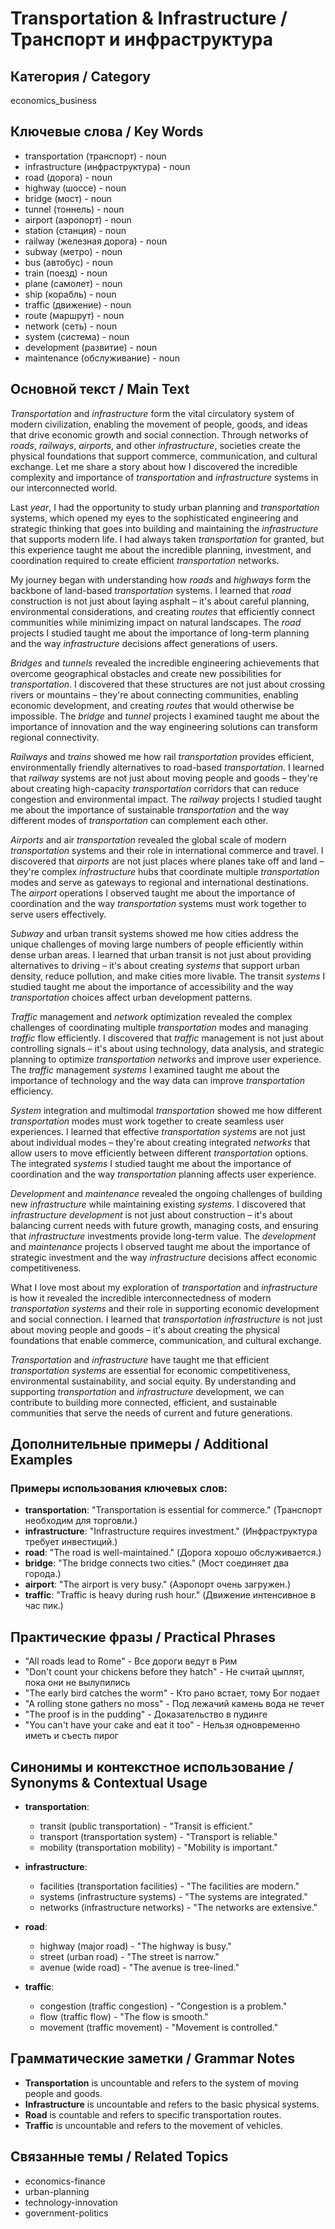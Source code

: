 # Transportation & Infrastructure / Транспорт и инфраструктура

## Категория / Category
economics_business

## Ключевые слова / Key Words
- transportation (транспорт) - noun
- infrastructure (инфраструктура) - noun
- road (дорога) - noun
- highway (шоссе) - noun
- bridge (мост) - noun
- tunnel (тоннель) - noun
- airport (аэропорт) - noun
- station (станция) - noun
- railway (железная дорога) - noun
- subway (метро) - noun
- bus (автобус) - noun
- train (поезд) - noun
- plane (самолет) - noun
- ship (корабль) - noun
- traffic (движение) - noun
- route (маршрут) - noun
- network (сеть) - noun
- system (система) - noun
- development (развитие) - noun
- maintenance (обслуживание) - noun

## Основной текст / Main Text

*Transportation* and *infrastructure* form the vital circulatory system of modern civilization, enabling the movement of people, goods, and ideas that drive economic growth and social connection. Through networks of *roads*, *railways*, *airports*, and other *infrastructure*, societies create the physical foundations that support commerce, communication, and cultural exchange. Let me share a story about how I discovered the incredible complexity and importance of *transportation* and *infrastructure* systems in our interconnected world.

Last *year*, I had the opportunity to study urban planning and *transportation* systems, which opened my eyes to the sophisticated engineering and strategic thinking that goes into building and maintaining the *infrastructure* that supports modern life. I had always taken *transportation* for granted, but this experience taught me about the incredible planning, investment, and coordination required to create efficient *transportation* networks.

My journey began with understanding how *roads* and *highways* form the backbone of land-based *transportation* systems. I learned that *road* construction is not just about laying asphalt – it's about careful planning, environmental considerations, and creating *routes* that efficiently connect communities while minimizing impact on natural landscapes. The *road* projects I studied taught me about the importance of long-term planning and the way *infrastructure* decisions affect generations of users.

*Bridges* and *tunnels* revealed the incredible engineering achievements that overcome geographical obstacles and create new possibilities for *transportation*. I discovered that these structures are not just about crossing rivers or mountains – they're about connecting communities, enabling economic development, and creating *routes* that would otherwise be impossible. The *bridge* and *tunnel* projects I examined taught me about the importance of innovation and the way engineering solutions can transform regional connectivity.

*Railways* and *trains* showed me how rail *transportation* provides efficient, environmentally friendly alternatives to road-based *transportation*. I learned that *railway* systems are not just about moving people and goods – they're about creating high-capacity *transportation* corridors that can reduce congestion and environmental impact. The *railway* projects I studied taught me about the importance of sustainable *transportation* and the way different modes of *transportation* can complement each other.

*Airports* and air *transportation* revealed the global scale of modern *transportation* systems and their role in international commerce and travel. I discovered that *airports* are not just places where planes take off and land – they're complex *infrastructure* hubs that coordinate multiple *transportation* modes and serve as gateways to regional and international destinations. The *airport* operations I observed taught me about the importance of coordination and the way *transportation* systems must work together to serve users effectively.

*Subway* and urban transit systems showed me how cities address the unique challenges of moving large numbers of people efficiently within dense urban areas. I learned that urban transit is not just about providing alternatives to driving – it's about creating *systems* that support urban density, reduce pollution, and make cities more livable. The transit *systems* I studied taught me about the importance of accessibility and the way *transportation* choices affect urban development patterns.

*Traffic* management and *network* optimization revealed the complex challenges of coordinating multiple *transportation* modes and managing *traffic* flow efficiently. I discovered that *traffic* management is not just about controlling signals – it's about using technology, data analysis, and strategic planning to optimize *transportation* *networks* and improve user experience. The *traffic* management *systems* I examined taught me about the importance of technology and the way data can improve *transportation* efficiency.

*System* integration and multimodal *transportation* showed me how different *transportation* modes must work together to create seamless user experiences. I learned that effective *transportation* *systems* are not just about individual modes – they're about creating integrated *networks* that allow users to move efficiently between different *transportation* options. The integrated *systems* I studied taught me about the importance of coordination and the way *transportation* planning affects user experience.

*Development* and *maintenance* revealed the ongoing challenges of building new *infrastructure* while maintaining existing *systems*. I discovered that *infrastructure* *development* is not just about construction – it's about balancing current needs with future growth, managing costs, and ensuring that *infrastructure* investments provide long-term value. The *development* and *maintenance* projects I observed taught me about the importance of strategic investment and the way *infrastructure* decisions affect economic competitiveness.

What I love most about my exploration of *transportation* and *infrastructure* is how it revealed the incredible interconnectedness of modern *transportation* *systems* and their role in supporting economic development and social connection. I learned that *transportation* *infrastructure* is not just about moving people and goods – it's about creating the physical foundations that enable commerce, communication, and cultural exchange.

*Transportation* and *infrastructure* have taught me that efficient *transportation* *systems* are essential for economic competitiveness, environmental sustainability, and social equity. By understanding and supporting *transportation* and *infrastructure* development, we can contribute to building more connected, efficient, and sustainable communities that serve the needs of current and future generations.

## Дополнительные примеры / Additional Examples

### Примеры использования ключевых слов:
- **transportation**: "Transportation is essential for commerce." (Транспорт необходим для торговли.)
- **infrastructure**: "Infrastructure requires investment." (Инфраструктура требует инвестиций.)
- **road**: "The road is well-maintained." (Дорога хорошо обслуживается.)
- **bridge**: "The bridge connects two cities." (Мост соединяет два города.)
- **airport**: "The airport is very busy." (Аэропорт очень загружен.)
- **traffic**: "Traffic is heavy during rush hour." (Движение интенсивное в час пик.)

## Практические фразы / Practical Phrases

- "All roads lead to Rome" - Все дороги ведут в Рим
- "Don't count your chickens before they hatch" - Не считай цыплят, пока они не вылупились
- "The early bird catches the worm" - Кто рано встает, тому Бог подает
- "A rolling stone gathers no moss" - Под лежачий камень вода не течет
- "The proof is in the pudding" - Доказательство в пудинге
- "You can't have your cake and eat it too" - Нельзя одновременно иметь и съесть пирог

## Синонимы и контекстное использование / Synonyms & Contextual Usage

- **transportation**: 
  - transit (public transportation) - "Transit is efficient."
  - transport (transportation system) - "Transport is reliable."
  - mobility (transportation mobility) - "Mobility is important."

- **infrastructure**: 
  - facilities (transportation facilities) - "The facilities are modern."
  - systems (infrastructure systems) - "The systems are integrated."
  - networks (infrastructure networks) - "The networks are extensive."

- **road**: 
  - highway (major road) - "The highway is busy."
  - street (urban road) - "The street is narrow."
  - avenue (wide road) - "The avenue is tree-lined."

- **traffic**: 
  - congestion (traffic congestion) - "Congestion is a problem."
  - flow (traffic flow) - "The flow is smooth."
  - movement (traffic movement) - "Movement is controlled."

## Грамматические заметки / Grammar Notes

- **Transportation** is uncountable and refers to the system of moving people and goods.
- **Infrastructure** is uncountable and refers to the basic physical systems.
- **Road** is countable and refers to specific transportation routes.
- **Traffic** is uncountable and refers to the movement of vehicles.

## Связанные темы / Related Topics

- economics-finance
- urban-planning
- technology-innovation
- government-politics



